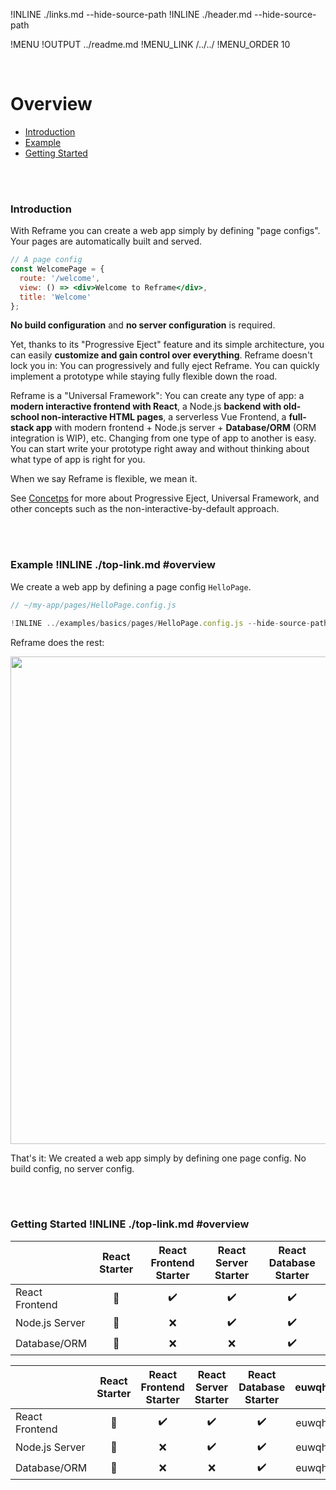 !INLINE ./links.md --hide-source-path
!INLINE ./header.md --hide-source-path

!MENU
!OUTPUT ../readme.md
!MENU_LINK /../../
!MENU_ORDER 10

<br/>

# Overview

 - [Introduction](#introduction)
 - [Example](#example--top)
 - [Getting Started](#getting-started--top)

<br/>
<br/>

### Introduction

With Reframe you can create a web app simply by defining "page configs".
Your pages are automatically built and served.

~~~jsx
// A page config
const WelcomePage = {
  route: '/welcome',
  view: () => <div>Welcome to Reframe</div>,
  title: 'Welcome'
};
~~~

**No build configuration** and **no server configuration** is required.

Yet, thanks to its "Progressive Eject" feature and its simple architecture,
you can easily **customize and gain control over everything**.
Reframe doesn't lock you in: You can progressively and fully eject Reframe.
You can quickly implement a prototype while staying fully flexible down the road.

Reframe is a "Universal Framework":
You can create any type of app:
a **modern interactive frontend with React**,
a Node.js **backend with old-school non-interactive HTML pages**,
a serverless Vue Frontend,
a **full-stack app** with modern frontend + Node.js server + **Database/ORM** (ORM integration is WIP),
etc.
Changing from one type of app to another is easy.
You can start write your prototype right away and
without thinking about what type of app is right for you.

When we say Reframe is flexible, we mean it.

See [Concetps](/docs/concepts.md) for more about Progressive Eject, Universal Framework, and other concepts such as the non-interactive-by-default approach.

<br/>
<br/>

### Example !INLINE ./top-link.md #overview

We create a web app
by defining a page config `HelloPage`.

~~~jsx
// ~/my-app/pages/HelloPage.config.js

!INLINE ../examples/basics/pages/HelloPage.config.js --hide-source-path
~~~

Reframe does the rest:

<p align="center">
    <img src='https://github.com/reframejs/reframe/raw/master/docs/images/reframe-start.png?sanitize=true' width="780" style="max-width:100%;"/>
</p>

That's it: We created a web app simply by defining one page config. No build config, no server config.

<br/>
<br/>

### Getting Started !INLINE ./top-link.md #overview

&nbsp; | React Starter | React Frontend Starter | React Server Starter | React Database Starter
--- | :---: | :---: | :---: | :---:
React Frontend | :large_orange_diamond: | :heavy_check_mark: | :heavy_check_mark: | :heavy_check_mark:
Node.js Server | :large_orange_diamond: | :x: | :heavy_check_mark: | :heavy_check_mark:
Database/ORM | :large_orange_diamond: | :x: | :x: | :heavy_check_mark:

&nbsp; | React Starter | React Frontend Starter | React Server Starter | React Database Starter | euwqh | euiwqhieu
--- | :---: | :---: | :---: | :---: | :---: | :---:
React Frontend | :large_orange_diamond: | :heavy_check_mark: | :heavy_check_mark: | :heavy_check_mark: | euwqh | euiwqhieu
Node.js Server | :large_orange_diamond: | :x: | :heavy_check_mark: | :heavy_check_mark: | euwqh | euiwqhieu
Database/ORM | :large_orange_diamond: | :x: | :x: | :heavy_check_mark: | euwqh | euiwqhieu

<br/>
<br/>
